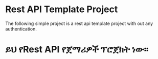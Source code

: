 # Rest API Template Project
The following simple project is a rest api template project with out any authentication.

# ይህ የRest API የጀማሪዎች ፕሮጀክት ነው። 
